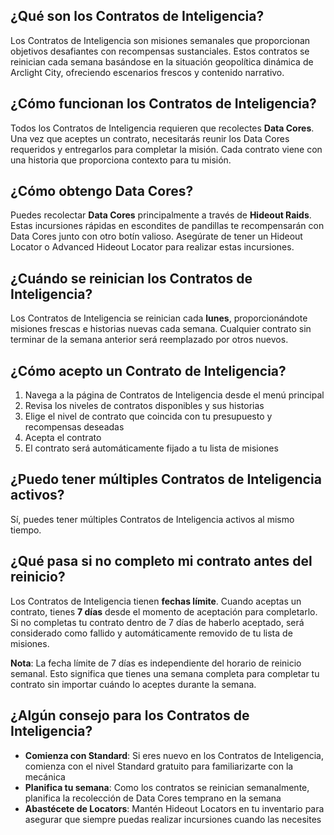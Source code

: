 ## ¿Qué son los Contratos de Inteligencia?
Los Contratos de Inteligencia son misiones semanales que proporcionan objetivos desafiantes con recompensas sustanciales. Estos contratos se reinician cada semana basándose en la situación geopolítica dinámica de Arclight City, ofreciendo escenarios frescos y contenido narrativo.

## ¿Cómo funcionan los Contratos de Inteligencia?
Todos los Contratos de Inteligencia requieren que recolectes **Data Cores**. Una vez que aceptes un contrato, necesitarás reunir los Data Cores requeridos y entregarlos para completar la misión. Cada contrato viene con una historia que proporciona contexto para tu misión.

## ¿Cómo obtengo Data Cores?
Puedes recolectar **Data Cores** principalmente a través de **Hideout Raids**. Estas incursiones rápidas en escondites de pandillas te recompensarán con Data Cores junto con otro botín valioso. Asegúrate de tener un Hideout Locator o Advanced Hideout Locator para realizar estas incursiones.

## ¿Cuándo se reinician los Contratos de Inteligencia?
Los Contratos de Inteligencia se reinician cada **lunes**, proporcionándote misiones frescas e historias nuevas cada semana. Cualquier contrato sin terminar de la semana anterior será reemplazado por otros nuevos.

## ¿Cómo acepto un Contrato de Inteligencia?
1. Navega a la página de Contratos de Inteligencia desde el menú principal
2. Revisa los niveles de contratos disponibles y sus historias
3. Elige el nivel de contrato que coincida con tu presupuesto y recompensas deseadas
4. Acepta el contrato
5. El contrato será automáticamente fijado a tu lista de misiones

## ¿Puedo tener múltiples Contratos de Inteligencia activos?
Sí, puedes tener múltiples Contratos de Inteligencia activos al mismo tiempo.

## ¿Qué pasa si no completo mi contrato antes del reinicio?
Los Contratos de Inteligencia tienen **fechas límite**. Cuando aceptas un contrato, tienes **7 días** desde el momento de aceptación para completarlo. Si no completas tu contrato dentro de 7 días de haberlo aceptado, será considerado como fallido y automáticamente removido de tu lista de misiones.

**Nota**: La fecha límite de 7 días es independiente del horario de reinicio semanal. Esto significa que tienes una semana completa para completar tu contrato sin importar cuándo lo aceptes durante la semana.
 
## ¿Algún consejo para los Contratos de Inteligencia?
- **Comienza con Standard**: Si eres nuevo en los Contratos de Inteligencia, comienza con el nivel Standard gratuito para familiarizarte con la mecánica
- **Planifica tu semana**: Como los contratos se reinician semanalmente, planifica la recolección de Data Cores temprano en la semana
- **Abastécete de Locators**: Mantén Hideout Locators en tu inventario para asegurar que siempre puedas realizar incursiones cuando las necesites
